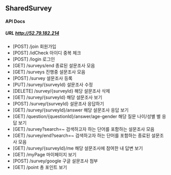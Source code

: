 ## SharedSurvey

#### API Docs

##### URL http://52.79.182.214

- [POST] /join 회원가입
- [POST] /idCheck 아이디 중복 체크
- [POST] /login 로그인
- [GET]  /surveys/end 종료된 설문조사 모음
- [GET] /surveys 진행중 설문조사 모음
- [POST] /survey 설문조사 등록
- [PUT] /survey/{surveyId} 설문조사 수정
- [DELETE] /survey/{surveyId} 해당 설문조사 삭제
- [GET] /survey/{surveyId} 해당 설문조사 보기
- [POST] /survey/{surveyId} 설문조사 응답하기
- [GET] /survey/{surveyId}/answer 해당 설문조사 응답 보기
- [GET] /question/{questionId}/answer/age-gender 해당 질문 나이/성별 별 응답 보기
- [GET] /survey?search=~  검색하고자 하는 단어를 포함하는 설문조사 모음
- [GET] /survey/end?search=~ 검색하고자 하는 단어를 포함하는 종료된 설문조사 모음
- [GET] /survey/{surveyId}/me 해당 설문조사에 참여한 내 답변 보기
- [GET] /myPage 마이페이지 보기
- [POST] /survey/google 구글 설문조사 첨부
- [GET] /point 총 포인트 보기
